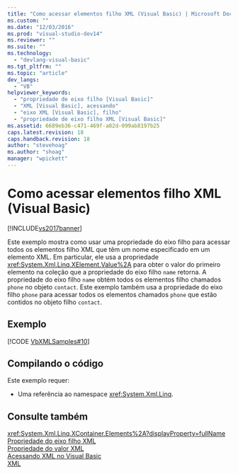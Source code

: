 ```yaml
---
title: "Como acessar elementos filho XML (Visual Basic) | Microsoft Docs"
ms.custom: ""
ms.date: "12/03/2016"
ms.prod: "visual-studio-dev14"
ms.reviewer: ""
ms.suite: ""
ms.technology: 
  - "devlang-visual-basic"
ms.tgt_pltfrm: ""
ms.topic: "article"
dev_langs: 
  - "VB"
helpviewer_keywords: 
  - "propriedade de eixo filho [Visual Basic]"
  - "XML [Visual Basic], acessando"
  - "eixo XML [Visual Basic], filho"
  - "propriedade de eixo filho XML [Visual Basic]"
ms.assetid: 6689eb36-c471-469f-a82d-099ab8197b25
caps.latest.revision: 18
caps.handback.revision: 18
author: "stevehoag"
ms.author: "shoag"
manager: "wpickett"
---
```

# Como acessar elementos filho XML (Visual Basic)
[!INCLUDE[vs2017banner](../../../../csharp/includes/vs2017banner.md)]

Este exemplo mostra como usar uma propriedade do eixo filho para acessar todos os elementos filho XML que têm um nome especificado em um elemento XML.  Em particular, ele usa a propriedade <xref:System.Xml.Linq.XElement.Value%2A> para obter o valor do primeiro elemento na coleção que a propriedade do eixo filho `name` retorna.  A propriedade do eixo filho `name` obtém todos os elementos filho chamados `phone` no objeto `contact`.  Este exemplo também usa a propriedade do eixo filho `phone` para acessar todos os elementos chamados `phone` que estão contidos no objeto filho `contact`.  
  
## Exemplo  
 [!CODE [VbXMLSamples#10](../CodeSnippet/VS_Snippets_VBCSharp/VbXMLSamples#10)]  
  
## Compilando o código  
 Este exemplo requer:  
  
-   Uma referência ao namespace <xref:System.Xml.Linq>.  
  
## Consulte também  
 <xref:System.Xml.Linq.XContainer.Elements%2A?displayProperty=fullName>   
 [Propriedade do eixo filho XML](../../../../visual-basic/language-reference/xml-axis/xml-child-axis-property.md)   
 [Propriedade do valor XML](../../../../visual-basic/language-reference/xml-axis/xml-value-property.md)   
 [Acessando XML no Visual Basic](../../../../visual-basic/programming-guide/language-features/xml/accessing-xml.md)   
 [XML](../../../../visual-basic/programming-guide/language-features/xml/index.md)